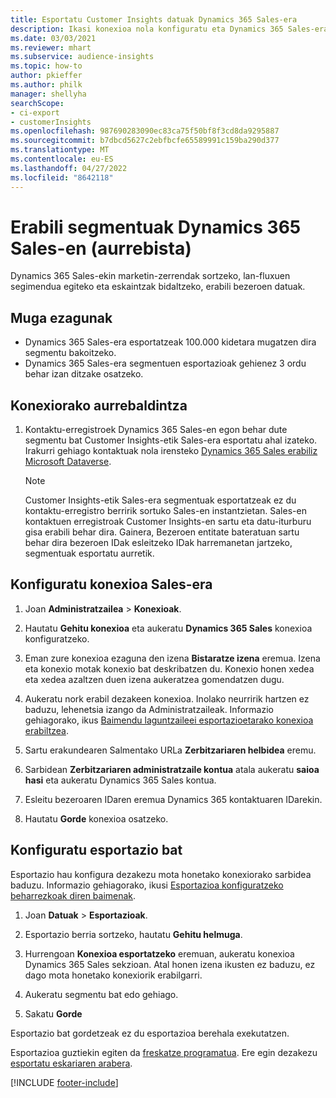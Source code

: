 ```yaml
---
title: Esportatu Customer Insights datuak Dynamics 365 Sales-era
description: Ikasi konexioa nola konfiguratu eta Dynamics 365 Sales-era esportatu.
ms.date: 03/03/2021
ms.reviewer: mhart
ms.subservice: audience-insights
ms.topic: how-to
author: pkieffer
ms.author: philk
manager: shellyha
searchScope:
- ci-export
- customerInsights
ms.openlocfilehash: 987690283090ec83ca75f50bf8f3cd8da9295887
ms.sourcegitcommit: b7dbcd5627c2ebfbcfe65589991c159ba290d377
ms.translationtype: MT
ms.contentlocale: eu-ES
ms.lasthandoff: 04/27/2022
ms.locfileid: "8642118"
---
```

# <a name="use-segments-in-dynamics-365-sales-preview"></a>Erabili segmentuak Dynamics 365 Sales-en (aurrebista)



Dynamics 365 Sales-ekin marketin-zerrendak sortzeko, lan-fluxuen segimendua egiteko eta eskaintzak bidaltzeko, erabili bezeroen datuak.

## <a name="known-limitations"></a>Muga ezagunak

- Dynamics 365 Sales-era esportatzeak 100.000 kidetara mugatzen dira segmentu bakoitzeko.
- Dynamics 365 Sales-era segmentuen esportazioak gehienez 3 ordu behar izan ditzake osatzeko. 

## <a name="prerequisite-for-connection"></a>Konexiorako aurrebaldintza

1. Kontaktu-erregistroek Dynamics 365 Sales-en egon behar dute segmentu bat Customer Insights-etik Sales-era esportatu ahal izateko. Irakurri gehiago kontaktuak nola irensteko [Dynamics 365 Sales erabiliz Microsoft Dataverse](connect-dataverse-managed-lake.md).

   > [!NOTE]
   > Customer Insights-etik Sales-era segmentuak esportatzeak ez du kontaktu-erregistro berririk sortuko Sales-en instantzietan. Sales-en kontaktuen erregistroak Customer Insights-en sartu eta datu-iturburu gisa erabili behar dira. Gainera, Bezeroen entitate bateratuan sartu behar dira bezeroen IDak esleitzeko IDak harremanetan jartzeko, segmentuak esportatu aurretik.

## <a name="set-up-the-connection-to-sales"></a>Konfiguratu konexioa Sales-era

1. Joan **Administratzailea** > **Konexioak**.

1. Hautatu **Gehitu konexioa** eta aukeratu **Dynamics 365 Sales** konexioa konfiguratzeko.

1. Eman zure konexioa ezaguna den izena **Bistaratze izena** eremua. Izena eta konexio motak konexio bat deskribatzen du. Konexio honen xedea eta xedea azaltzen duen izena aukeratzea gomendatzen dugu.

1. Aukeratu nork erabil dezakeen konexioa. Inolako neurririk hartzen ez baduzu, lehenetsia izango da Administratzaileak. Informazio gehiagorako, ikus [Baimendu laguntzaileei esportazioetarako konexioa erabiltzea](connections.md#allow-contributors-to-use-a-connection-for-exports).

1. Sartu erakundearen Salmentako URLa **Zerbitzariaren helbidea** eremu.

1. Sarbidean **Zerbitzariaren administratzaile kontua** atala aukeratu **saioa hasi** eta aukeratu Dynamics 365 Sales kontua.

1. Esleitu bezeroaren IDaren eremua Dynamics 365 kontaktuaren IDarekin.

1. Hautatu **Gorde** konexioa osatzeko. 

## <a name="configure-an-export"></a>Konfiguratu esportazio bat

Esportazio hau konfigura dezakezu mota honetako konexiorako sarbidea baduzu. Informazio gehiagorako, ikusi [Esportazioa konfiguratzeko beharrezkoak diren baimenak](export-destinations.md#set-up-a-new-export).

1. Joan **Datuak** > **Esportazioak**.

1. Esportazio berria sortzeko, hautatu **Gehitu helmuga**.

1. Hurrengoan **Konexioa esportatzeko** eremuan, aukeratu konexioa Dynamics 365 Sales sekzioan. Atal honen izena ikusten ez baduzu, ez dago mota honetako konexiorik erabilgarri.

1. Aukeratu segmentu bat edo gehiago.

1. Sakatu **Gorde**

Esportazio bat gordetzeak ez du esportazioa berehala exekutatzen.

Esportazioa guztiekin egiten da [freskatze programatua](system.md#schedule-tab). Ere egin dezakezu [esportatu eskariaren arabera](export-destinations.md#run-exports-on-demand). 

[!INCLUDE [footer-include](includes/footer-banner.md)]
